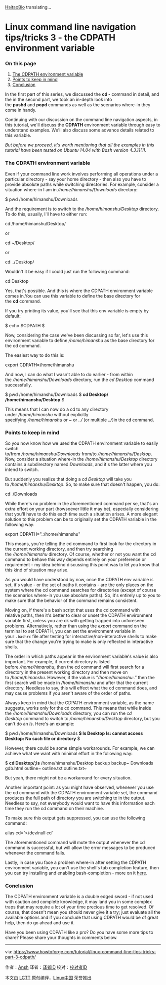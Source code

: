 [HaitaoBio](https://github.com/HaitaoBio) translating...

Linux command line navigation tips/tricks 3 - the CDPATH environment variable
============================================================

### On this page

1.  [The CDPATH environment variable][1]
2.  [Points to keep in mind][2]
3.  [Conclusion][3]

In the first part of this series, we discussed the **cd -** command in detail, and the in the second part, we took an in-depth look into the **pushd** and **popd** commands as well as the scenarios where-in they come in handy.

Continuing with our discussion on the command line navigation aspects, in this tutorial, we'll discuss the **CDPATH** environment variable through easy to understand examples. We'll also discuss some advance details related to this variable.

_But before we proceed, it's worth mentioning that all the examples in this tutorial have been tested on Ubuntu 14.04 with Bash version 4.3.11(1)._

### The CDPATH environment variable

Even if your command line work involves performing all operations under a particular directory - say your home directory - then also you have to provide absolute paths while switching directories. For example, consider a situation where-in I am in _/home/himanshu/Downloads_ directory:

$ pwd
/home/himanshu/Downloads

And the requirement is to switch to the _/home/himanshu/Desktop_ directory. To do this, usually, I'll have to either run:

cd /home/himanshu/Desktop/

or 

cd ~/Desktop/

or

cd ../Desktop/

Wouldn't it be easy if I could just run the following command:

cd Desktop

Yes, that's possible. And this is where the CDPATH environment variable comes in.You can use this variable to define the base directory for the **cd** command.

If you try printing its value, you'll see that this env variable is empty by default:

$ echo $CDPATH
$

Now, considering the case we've been discussing so far, let's use this environment variable to define _/home/himanshu_ as the base directory for the cd command.

The easiest way to do this is:

export CDPATH=/home/himanshu

And now, I can do what I wasn't able to do earlier - from within the _/home/himanshu/Downloads_ directory, run the _cd Desktop_ command successfully.

$ pwd
/home/himanshu/Downloads
$ **cd Desktop/**
**/home/himanshu/Desktop**
$

This means that I can now do a cd to any directory under _/home/himanshu_ without explicitly specifying _/home/himanshu_ or _~_ or _../_ (or multiple _../_)in the cd command.

### Points to keep in mind

So you now know how we used the CDPATH environment variable to easily switch to/from _/home/himanshu/Downloads_ from/to _/home/himanshu/Desktop_. Now, consider a situation where-in the _/home/himanshu/Desktop_ directory contains a subdirectory named _Downloads_, and it's the latter where you intend to switch.

But suddenly you realize that doing a _cd Desktop_ will take you to _/home/himanshu/Desktop_. So, to make sure that doesn't happen, you do:

cd ./Downloads

While there's no problem in the aforementioned command per se, that's an extra effort on your part (howsoever little it may be), especially considering that you'll have to do this each time such a situation arises. A more elegant solution to this problem can be to originally set the CDPATH variable in the following way:

export CDPATH=".:/home/himanshu"

This means, you're telling the cd command to first look for the directory in the current working directory, and then try searching the _/home/himanshu_ directory. Of course, whether or not you want the cd command to behave this way depends entirely on your preference or requirement - my idea behind discussing this point was to let you know that this kind of situation may arise.

As you would have understood by now, once the CDPATH env variable is set, it's value - or the set of paths it contains - are the only places on the system where the cd command searches for directories (except of course the scenarios where-in you use absolute paths). So, it's entirely up to you to make sure that the behavior of the command remains consistent.

Moving on, if there's a bash script that uses the cd command with relative paths, then it's better to clear or unset the CDPATH environment variable first, unless you are ok with getting trapped into unforeseen problems. Alternatively, rather than using the _export_ command on the terminal to set CDPATH, you can set the environment variable in your `.bashrc` file after testing for interactive/non-interactive shells to make sure that the change you're trying to make is only reflected in interactive shells.

The order in which paths appear in the environment variable's value is also important. For example, if current directory is listed before _/home/himanshu_, then the cd command will first search for a directory in the present working directory and then move on to _/home/himanshu_. However, if the value is _"/home/himanshu:."_ then the first search will be made in _/home/himanshu_ and after that the current directory. Needless to say, this will effect what the cd command does, and may cause problems if you aren't aware of the order of paths.

Always keep in mind that the CDPATH environment variable, as the name suggests, works only for the cd command. This means that while inside the _/home/himanshu/Downloads_ directory, you can run the _cd Desktop_ command to switch to _/home/himanshu/Desktop_ directory, but you can't do an _ls_. Here's an example:

$ pwd
/home/himanshu/Downloads
**$ ls Desktop**
**ls: cannot access Desktop: No such file or directory**
$

However, there could be some simple workarounds. For example, we can achieve what we want with minimal effort in the following way:

$ **cd Desktop/;ls**
/home/himanshu/Desktop
backup backup~ Downloads gdb.html outline~ outline.txt outline.txt~

But yeah, there might not be a workaround for every situation.

Another important point: as you might have observed, whenever you use the cd command with the CDPATH environment variable set, the command produces the full path of directory you are switching to in the output. Needless to say, not everybody would want to have this information each time they run the cd command on their machine. 

To make sure this output gets suppressed, you can use the following command:

alias cd='>/dev/null cd'

The aforementioned command will mute the output whenever the cd command is successful, but will allow the error messages to be produced whenever the command fails.

Lastly, in case you face a problem where-in after setting the CDPATH environment variable, you can't use the shell's tab completion feature, then you can try installing and enabling bash-completion - more on it [here][4].

### Conclusion

The CDPATH environment variable is a double edged sword - if not used with caution and complete knowledge, it may land you in some complex traps that may require a lot of your time precious time to get resolved. Of course, that doesn't mean you should never give it a try; just evaluate all the available options and if you conclude that using CDPATH would be of great help, then do go ahead and use it.

Have you been using CDPATH like a pro? Do you have some more tips to share? Please share your thoughts in comments below.

--------------------------------------------------------------------------------

via: https://www.howtoforge.com/tutorial/linux-command-line-tips-tricks-part-3-cdpath/

作者：[Ansh][a]
译者：[译者ID](https://github.com/译者ID)
校对：[校对者ID](https://github.com/校对者ID)

本文由 [LCTT](https://github.com/LCTT/TranslateProject) 原创编译，[Linux中国](https://linux.cn/) 荣誉推出

[a]:https://www.howtoforge.com/tutorial/linux-command-line-tips-tricks-part-3-cdpath/
[1]:https://www.howtoforge.com/tutorial/linux-command-line-tips-tricks-part-3-cdpath/#the-cdpath-environment-variable
[2]:https://www.howtoforge.com/tutorial/linux-command-line-tips-tricks-part-3-cdpath/#points-to-keep-in-mind
[3]:https://www.howtoforge.com/tutorial/linux-command-line-tips-tricks-part-3-cdpath/#conclusion
[4]:http://bash-completion.alioth.debian.org/
